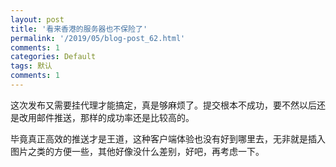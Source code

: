 ```yaml
---
layout: post
title: '看来香港的服务器也不保险了'
permalink: '/2019/05/blog-post_62.html'
comments: 1
categories: Default
tags: 默认
comments: 1
---
```

这次发布又需要挂代理才能搞定，真是够麻烦了。提交根本不成功，要不然以后还是改用邮件推送，那样的成功率还是比较高的。

毕竟真正高效的推送才是王道，这种客户端体验也没有好到哪里去，无非就是插入图片之类的方便一些，其他好像没什么差别，好吧，再考虑一下。